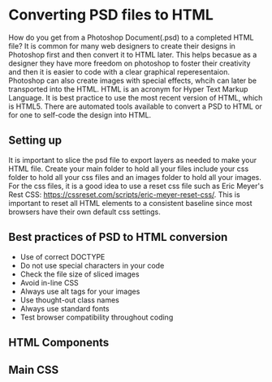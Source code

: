 # Converting PSD files to HTML

How do you get from a Photoshop Document(.psd) to a completed HTML file? It is common for many web designers to create their designs in Photoshop first and then convert it to HTML later. This helps becasue as a designer they have more freedom on photoshop to foster their creativity and then it is easier to code with a clear graphical reperesentaion. Photoshop can also create images with special effects, whcih can later be transported into the HTML. HTML is an acronym for Hyper Text Markup Language. It is best practice to use the most recent version of HTML, which is HTML5. There are automated tools available to convert a PSD to HTML or for one to self-code the design into HTML.

## Setting up

It is important to slice the psd file to export layers as needed to make your HTML file. Create your main folder to hold all your files include your css folder to hold all your css files and an images folder to hold all your images. For the css files, it is a good idea to use a reset css file such as Eric Meyer's Rest CSS: https://cssreset.com/scripts/eric-meyer-reset-css/. This is important to reset all HTML elements to a consistent baseline since most browsers have their own default css settings. 

## Best practices of PSD to HTML conversion

* Use of correct DOCTYPE
* Do not use special characters in your code
* Check the file size of sliced images
* Avoid in-line CSS
* Always use alt tags for your images
* Use thought-out class names
* Always use standard fonts
* Test browser compatibility throughout coding

## HTML Components

## Main CSS
